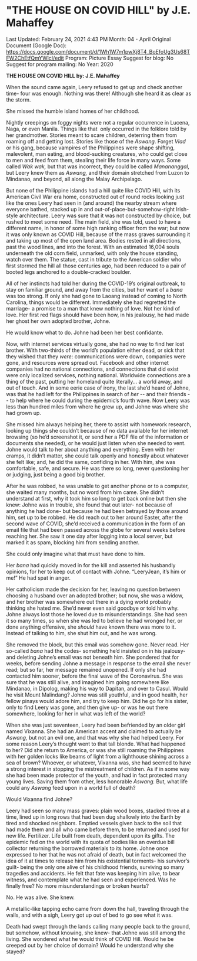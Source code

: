 # "THE HOUSE ON COVID HILL" by J.E. Mahaffey

Last Updated: February 24, 2021 4:43 PM
Month: 04 - April
Original Document (Google Doc): https://docs.google.com/document/d/1Wh1W7m1pwXj8T4_BoEfoUg3Us68TFW2ChEtfQmYWlcI/edit
Program: Picture Essay
Suggest for blog: No
Suggest for program mailing: No
Year: 2020

**THE HOUSE ON COVID HILL by: J.E. Mahaffey**

When the sound came again, Leery refused to get up and check another time- four was enough. Nothing was there! Although she heard it as clear as the storm.

She missed the humble island homes of her childhood.

Nightly creepings on foggy nights were not a regular occurrence in Lucena, Naga, or even Manila. Things like that  only occurred in the folklore told by her grandmother. Stories meant to scare children, deterring them from roaming off and getting lost. Stories like those of the *Aswang*. Forget *Vlad* or his gang, because vampires of the Philippines were shape shifting, malevolent, man eating, and blood-sucking creatures, who could get close to men and feed from them, stealing their life force in many ways. Some called *Wak wak,* but that was incorrect, they could be called *Manananggal,* but Leery knew them as *Aswang,* and their domain stretched from Luzon to Mindanao, and beyond, all along the Malay Archipelago.

But none of the Philippine islands had a hill quite like COVID Hill, with its American Civil War era home, constructed out of round rocks looking just like the ones Leery had seen in (and around) the nearby stream where everyone bathed, stacked up in and out-of-place-but-somehow-right Irish-style architecture. Leery was sure that it was not constructed by choice, but rushed to meet some need. The main field, she was told, used to have a different name, in honor of some high ranking officer from the war; but now it was only known as COVID Hill, because of the mass graves surrounding it and taking up most of the open land area. Bodies rested in all directions, past the wood lines, and into the forest. With an estimated 16,004 souls underneath the old corn field, unmarked, with only the house standing, watch over them. The statue, cast in tribute to the American soldier who first stormed the hill all those centuries ago, had been reduced to a pair of booted legs anchored to a double-cracked boulder.

All of her instincts had told her during the COVID-19’s original outbreak, to stay on familiar ground, and away from the cities, but her want of a *bana* was too strong. If only she had gone to Laoang instead of coming to North Carolina, things would be different. Immediately she had regretted the marriage- a promise to a man that knew nothing of love. Not her kind of love. Her first red flags should have been how, in his jealousy, he had made her ghost her own adopted brother, Johne.

He would know what to do. Johne had been her best confidante.

Now, with internet services virtually gone, she had no way to find her lost brother. With two-thirds of the world’s population either dead, or sick that they wished that they *were*: communications were down, companies were gone, and resources were spread out. Facebook and other internet companies had no national connections, and connections that did exist were only localized services, nothing national. Worldwide connections are a thing of the past, putting her homeland quite literally… a world away, and out of touch. And in some eerie case of irony, the last she’d heard of Johne, was that he had left for the Philippines in search of *her* -- and their friends -- to help where he could during the epidemic’s fourth wave. Now Leery was less than hundred miles from where he grew up, and Johne was where she had grown up.

She missed him always helping her, there to assist with homework research, looking up things she couldn’t because of no data available for her internet browsing (so he’d screenshot it, or send her a PDF file of the information or documents she needed), or he would just listen when she needed to vent. Johne would talk to her about anything and everything. Even with her cramps, it didn’t matter, she could talk openly and honestly about whatever she felt like; and, he did the same, confiding in her. With him, she was comfortable, safe, and secure. He was there so long, never questioning her or judging, just being a good big brother.

After he was robbed, he was unable to get another phone or to a computer, she waited many months, but no word from him came. She didn’t understand at first, why it took him so long to get back online but then she knew: Johne was in trouble, she found that out later- not because of anything he had done- but because he had been betrayed by those around him, set up to be robbed. He did reach out to her around Easter, after the second wave of COVID, she’d received a communication in the form of an email file that had been passed across the globe for several weeks before reaching her. She saw it one day after logging into a local server, but marked it as spam, blocking him from sending another.

She could only imagine what that must have done to him.

Her *bana* had quickly moved in for the kill and asserted his husbandly opinions, for her to keep out of contact with Johne. “LeeryJean, it’s him or me!” He had spat in anger.

Her catholicism made the decision for her, leaving no question between choosing a husband over an adopted brother; but now, she was a widow, and her brother was somewhere out there in a dying world probably thinking she hated me. She’d never even said goodbye or told him why. Johne always lost those he loved due to misunderstandings. She had seen it so many times, so when she was led to believe he had wronged her, or done anything offensive, she *should* have known there was more to it. Instead of talking to him, she shut him out, and he was wrong.

She removed the block, but this email was somehow gone. Never read. Her so-called *bana* had the codes- something he’d insisted on in his jealousy- and deleting Johne’s email was not beneath him. She pondered that for weeks, before sending Johne a message in response to the email she never read; but so far, her message remained unopened. If only she had contacted him sooner, before the final wave of the Coronavirus. She was sure that he was still alive, and imagined him going somewhere like Mindanao, in Dipolog, making his way to Dapitan, and over to Casul. Would he visit Mount Malindang? Johne was still youthful, and in good health, her fellow pinays would adore him, and try to keep him. Did he go for his sister, only to find Leery was gone, and then give up- or was he out there somewhere, looking for her in what was left of the world?

When she was just seventeen, Leery had been befriended by an older girl named Vixanna. She had an American accent and claimed to actually be *Aswang,* but not an evil one, and that was why she had helped Leery. For some reason Leery’s thought went to that tall blonde. What had happened to her? Did she return to America, or was she still roaming the Philippines with her golden locks like beams of light from a lighthouse shining across a sea of brown? Whoever, or whatever, Vixanna was, she had seemed to have a strong interest in stopping the mistreatment of children. As if in some way she had been made protector of the youth, and had in fact protected many young lives. Saving them from other, less honorable *Aswang.* But, what life could any *Aswang* feed upon in a world full of death?

Would Vixanna find Johne?

Leery had seen so many mass graves: plain wood boxes, stacked three at a time, lined up in long rows that had been dug shallowly into the Earth by tired and shocked neighbors. Emptied vessels given back to the soil that had made them and all who came before them, to be returned and used for new life. Fertilizer. Life built from death, dependent upon its gifts. The epidemic fed on the world with its quota of bodies like an overdue bill collector returning the borrowed materials to its home. Johne once expressed to her that he was not afraid of death, but in fact welcomed the idea of it at times to release him from his existential torments- his survivor’s guilt- being the only one alive of his childhood friends, surviving so many tragedies and accidents. He felt that fate was keeping him alive, to bear witness, and contemplate what he had seen and experienced. Was he finally free? No more misunderstandings or broken hearts?

No. He was alive. She knew.

A metallic-like tapping echo came from down the hall, traveling through the walls, and with a sigh, Leery got up out of bed to go see what it was.

Death had swept through the lands calling many people back to the ground, but somehow, without knowing, she knew- that Johne was still among the living. She wondered what he would think of COVID Hill. Would he be creeped out by her choice of domain? Would he understand why she stayed?